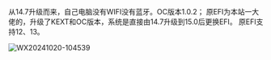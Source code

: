从14.7升级而来，自己电脑没有WIFI没有蓝牙。OC版本1.0.2；
原EFI为本站一大佬的，升级了KEXT和OC版本，系统是直接由14.7升级到15.0后更换EFI。
原EFI支持12、13。

![WX20241020-104539](https://github.com/user-attachments/assets/7b0d0473-34c2-4352-b685-d6f2b7a39a8f)
